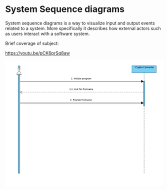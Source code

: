 # System Sequence diagrams

System sequence diagrams is a way to visualize input and output events related to a system. More specifically it describes how external actors such as users interact with a software system.

Brief coverage of subject:

https://youtu.be/pCK6prSq8aw

![image-20210916141852684](system-sequence-diagrams.assets/image-20210916141852684.png)


